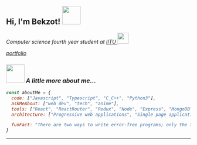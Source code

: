 <h2> Hi, I'm Bekzot! <img src="https://media.giphy.com/media/mGcNjsfWAjY5AEZNw6/giphy.gif" width="50"></h2>
<p><em>Computer science fourth year student at <a href="https://iitu.edu.kz/en/">IITU </a> <img src="https://media.giphy.com/media/fYSnHlufseco8Fh93Z/giphy.gif" width="30">
</em></p>
<p>
  <em><a href="https://react-portfolio-lji98uxgj-unix238.vercel.app/">portfolio</a>
</p>

### <img src="https://media.giphy.com/media/VgCDAzcKvsR6OM0uWg/giphy.gif" width="50"> A little more about me...  

```javascript
const aboutMe = {
  code: ["Javascript", "Typescript", "C_C++", "Python3"],
  askMeAbout: ["web dev", "tech", "anime"],
  tools: ["React", "ReactRouter", "Redux", "Node", "Express", "MongoDB"],
  architecture: ["Progressive web applications", "Single page applications"],

  funFact: "There are two ways to write error-free programs; only the third one works"
}
```

---
